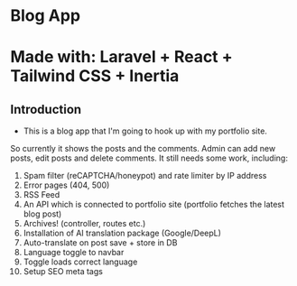 # Blog App

# Made with: Laravel + React + Tailwind CSS + Inertia

## Introduction

- This is a blog app that I'm going to hook up with my portfolio site.

So currently it shows the posts and the comments. Admin can add new posts, edit posts and delete comments.
It still needs some work, including:

1. Spam filter (reCAPTCHA/honeypot) and rate limiter by IP address
2. Error pages (404, 500)
3. RSS Feed
4. An API which is connected to portfolio site (portfolio fetches the latest blog post)
5. Archives! (controller, routes etc.)
6. Installation of AI translation package (Google/DeepL)
7. Auto-translate on post save + store in DB
8. Language toggle to navbar
9. Toggle loads correct language
10. Setup SEO meta tags
